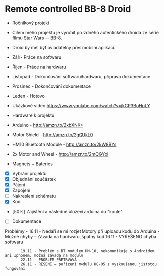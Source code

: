 # Remote controlled BB-8 Droid

- Ročníkový projekt
  
- Cílem mého projektu je vyrobit pojizdného autentického droida ze série filmu Star Wars -- BB-8.  
- Droid by měl být ovladatelný přes mobilní aplikaci.
 

- Září- Práce na softwaru
- Říjen - Práce na hardwaru
- Listopad - Dokončování softwaru/hardwaru, příprava dokumentace
- Prosinec - Dokončování dokumentace
- Leden - Hotovo


- Ukázkové video:https://www.youtube.com/watch?v=jkCP3BoHpLY


- Hardware k projektu:
- Arduino - http://amzn.to/2xbXNK4
- Motor Shield - http://amzn.to/2gQUkL0
- HM10 Bluetooth Module - http://amzn.to/2kW8BYs
- 2x Motor and Wheel - http://amzn.to/2mQGYxl
- Magnets + Bateries


 
 
 
 - [X] Vybrání projektu
 - [X] Objednání součástek
 - [X] Pájení
 - [X] Zapojení 
 - [ ] Nakreslení schématu
 - [X] Kod
 - [50%] Zajištění a následné uložení arduina do "koule"
 - [ ] Dokumentace









Problémy - 16.11 - Nedaří se mi rozjet Motory při uploadu kodu do Arduina
                 - Možné chyby - Závada na hardwaru, špatny kod 
           16.11 - VYŘEŠENO chyba softwaru      
           
           19.11 - Problém s BT modulem HM-10, nekomunikuje s Androidem ani Iphonem, možná závada na modulu
           22.11 - PROBLÉM PŘETRVÁVÁ ...   
           26.11 - ŘEŠENÍ = pořízení modulu HC-05 s vyzkoušenou jistotou fungování
                 
          
           
